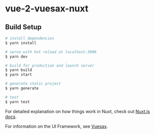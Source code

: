 # vue-2-vuesax-nuxt

## Build Setup

```bash
# install dependencies
$ yarn install

# serve with hot reload at localhost:3000
$ yarn dev

# build for production and launch server
$ yarn build
$ yarn start

# generate static project
$ yarn generate

# test
$ yarn test
```

For detailed explanation on how things work in Nuxt, check out [Nuxt.js docs](https://nuxtjs.org).

For information on the UI Framework, see [Vuesax](https://vuesax.com/).

